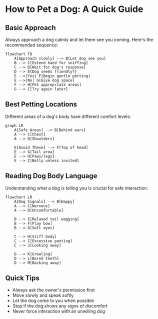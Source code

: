 # How to Pet a Dog: A Quick Guide

## Basic Approach

Always approach a dog calmly and let them see you coming. Here's the recommended sequence:

```mermaid
flowchart TD
    A[Approach slowly] --> B[Let dog see you]
    B --> C[Extend hand for sniffing]
    C --> D[Wait for dog's response]
    D --> E{Dog seems friendly?}
    E -->|Yes| F[Begin gentle petting]
    E -->|No| G[Give dog space]
    F --> H[Pet appropriate areas]
    G --> I[Try again later]
```

## Best Petting Locations

Different areas of a dog's body have different comfort levels:

```mermaid
graph LR
    A[Safe Areas] --> B[Behind ears]
    A --> C[Chest]
    A --> D[Shoulders]
    
    E[Avoid These] --> F[Top of head]
    E --> G[Tail area]
    E --> H[Paws/legs]
    E --> I[Belly unless invited]
```

## Reading Dog Body Language

Understanding what a dog is telling you is crucial for safe interaction:

```mermaid
flowchart LR
    A[Dog Signals] --> B[Happy]
    A --> C[Nervous]
    A --> D[Uncomfortable]
    
    B --> E[Relaxed tail wagging]
    B --> F[Play bow]
    B --> G[Soft eyes]
    
    C --> H[Stiff body]
    C --> I[Excessive panting]
    C --> J[Looking away]
    
    D --> K[Growling]
    D --> L[Bared teeth]
    D --> M[Backing away]
```

## Quick Tips
- Always ask the owner's permission first
- Move slowly and speak softly
- Let the dog come to you when possible
- Stop if the dog shows any signs of discomfort
- Never force interaction with an unwilling dog
